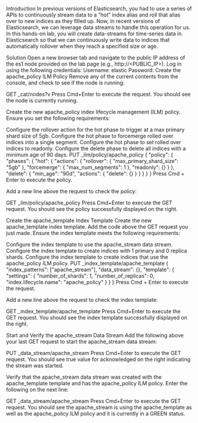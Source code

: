 Introduction
In previous versions of Elasticsearch, you had to use a series of APIs to continuously stream data to a “hot” index alias and roll that alias over to new indices as they filled up. Now, in recent versions of Elasticsearch, we can leverage data streams to handle this operation for us. In this hands-on lab, you will create data-streams for time-series data in Elasticsearch so that we can continuously write data to indices that automatically rollover when they reach a specified size or age.

Solution
Open a new browser tab and navigate to the public IP address of the es1 node provided on the lab page (e.g., http://<PUBLIC_IP>).
Log in using the following credentials:
Username: elastic
Password: 
Create the apache_policy ILM Policy
Remove any of the current contents from the console, and check to see if the node is running:

GET _cat/nodes?v
Press Cmd+Enter to execute the request. You should see the node is currently running.

Create the new apache_policy index lifecycle management (ILM) policy. Ensure you set the following requirements:

Configure the rollover action for the hot phase to trigger at a max primary shard size of 5gb.
Configure the hot phase to forcemerge rolled over indices into a single segment.
Configure the hot phase to set rolled over indices to readonly.
Configure the delete phase to delete all indices with a minimum age of 90 days.
PUT _ilm/policy/apache_policy
{
  "policy": {
    "phases": {
      "hot": {
        "actions": {
          "rollover": {
            "max_primary_shard_size": "5gb"
          },
          "forcemerge": {
            "max_num_segments": 1
          },
          "readonly": {}
        }
      },
      "delete": {
        "min_age": "90d",
        "actions": {
          "delete": {}
        }
      }
    }
  }
}
Press Cmd + Enter to execute the policy.

Add a new line above the request to check the policy:

GET _ilm/policy/apache_policy
Press Cmd+Enter to execute the GET request. You should see the policy successfully displayed on the right.

Create the apache_template Index Template
Create the new apache_template index template. Add the code above the GET request you just made. Ensure the index template meets the following requirements:

Configure the index template to use the apache_stream data stream.
Configure the index template to create indices with 1 primary and 0 replica shards.
Configure the index template to create indices that use the apache_policy ILM policy.
PUT _index_template/apache_template
{
  "index_patterns": ["apache_stream"],
  "data_stream": {},
  "template": {
    "settings": {
      "number_of_shards": 1,
      "number_of_replicas": 0,
      "index.lifecycle.name": "apache_policy"
    }
  }
}
Press Cmd + Enter to execute the request.

Add a new line above the request to check the index template:

GET _index_template/apache_template
Press Cmd+Enter to execute the GET request. You should see the index template successfully displayed on the right.

Start and Verify the apache_stream Data Stream
Add the following above your last GET request to start the apache_stream data stream:

PUT _data_stream/apache_stream
Press Cmd+Enter to execute the GET request. You should see true value for acknowledged on the right indicating the stream was started.

Verify that the apache_stream data stream was created with the apache_template template and has the apache_policy ILM policy. Enter the following on the next line:

GET _data_stream/apache_stream
Press Cmd+Enter to execute the GET request. You should see the apache_stream is using the apache_template as well as the apache_policy ILM policy and it is currently in a GREEN status.
